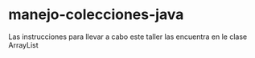 # manejo-colecciones-java

Las instrucciones para llevar a cabo este taller las encuentra en le clase ArrayList

